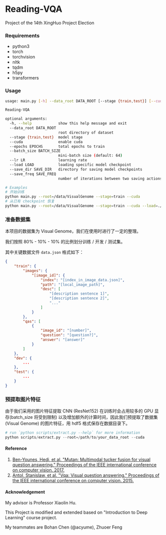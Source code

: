 # Reading-VQA

Project of the 14th XingHuo Project Election

### Requirements

* python3
* torch
* torchvision
* nltk
* tqdm
* h5py
* transformers

### Usage

```bash
usage: main.py [-h] --data_root DATA_ROOT [--stage {train,test}] [--cuda] [--epochs EPOCHS] [--batch_size BATCH_SIZE] [--lr LR] [--load LOAD][--save_dir SAVE_DIR] [--save_freq SAVE_FREQ]

Reading-VQA

optional arguments:
  -h, --help            show this help message and exit
  --data_root DATA_ROOT
                        root directory of dataset
  --stage {train,test}  model stage
  --cuda                enable cuda
  --epochs EPOCHS       total epochs to train
  --batch_size BATCH_SIZE
                        mini-batch size (default: 64)
  --lr LR               learning rate
  --load LOAD           loading specific model checkpoint
  --save_dir SAVE_DIR   directory for saving model checkpoints
  --save_freq SAVE_FREQ
                        number of iterations between two saving actions
```

```bash
# Examples
# 开始训练
python main.py --root=/data/VisualGenome --stage=train --cuda
# 从已有 checkpoint 恢复
python main.py --root=/data/VisualGenome --stage=train --cuda --load=./checkpoints/xxx.pt
```

### 准备数据集

本项目的数据集为 Visual Genome，我们在使用时进行了一定的整理。

我们按照 80% - 10% - 10% 的比例划分训练 / 开发 / 测试集。

其中关键数据文件 `data.json` 格式如下：
```json
{
    "train": {
        "images": {
            "[image_id]": {
                "index": "[index_in_image_data.json]",
                "path": "[local_image_path]",
                "desc": [
                    "[description sentence 1]",
                    "[description sentence 2]",
                    "..."
                ]
            }
        },
        "qas": [
            {
                "image_id": "[number]",
                "question": "[question?]",
                "answer": "[answer]"
            }
        ]
    },
    "dev": {
        ...
    },
    "test": {
        ...
    }
}
```

### 预提取图片特征

由于我们采用的图片特征提取 CNN (ResNet152) 在训练时会占用较多的 GPU 显存(batch_size 将受到限制) 以及增加额外的计算时间，因此我们预提取了数据集 (Visual Genome) 的图片特征，用 hdf5 格式保存在数据目录下。

```python
# run `python scripts/extract.py --help` for more information
python scripts/extract.py --root=/path/to/your_data_root --cuda
```



#### Reference 

1. [Ben-Younes, Hedi, et al. "Mutan: Multimodal tucker fusion for visual question answering." Proceedings of the IEEE international conference on computer vision. 2017.](http://openaccess.thecvf.com/content_ICCV_2017/papers/Ben-younes_MUTAN_Multimodal_Tucker_ICCV_2017_paper.pdf)
2. [Antol, Stanislaw, et al. "Vqa: Visual question answering." Proceedings of the IEEE international conference on computer vision. 2015.](http://openaccess.thecvf.com/content_iccv_2015/papers/Antol_VQA_Visual_Question_ICCV_2015_paper.pdf)



#### Acknowledgement

My advisor is Professor Xiaolin Hu.

This Project is modified and extended based on "Introduction to Deep Learning" course project. 

My teammates are Bohan Chen (@acyume), Zhuoer Feng

